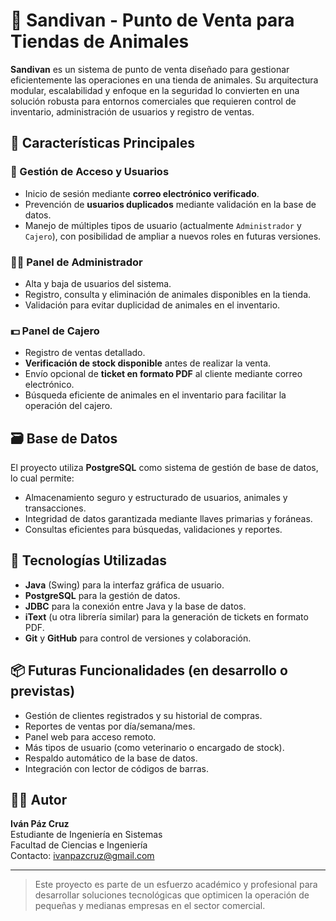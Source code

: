 # 🐾 Sandivan - Punto de Venta para Tiendas de Animales

**Sandivan** es un sistema de punto de venta diseñado para gestionar eficientemente las operaciones en una tienda de animales. Su arquitectura modular, escalabilidad y enfoque en la seguridad lo convierten en una solución robusta para entornos comerciales que requieren control de inventario, administración de usuarios y registro de ventas.

## 🧩 Características Principales

### 🔐 Gestión de Acceso y Usuarios
- Inicio de sesión mediante **correo electrónico verificado**.
- Prevención de **usuarios duplicados** mediante validación en la base de datos.
- Manejo de múltiples tipos de usuario (actualmente `Administrador` y `Cajero`), con posibilidad de ampliar a nuevos roles en futuras versiones.
  
### 🧑‍💼 Panel de Administrador
- Alta y baja de usuarios del sistema.
- Registro, consulta y eliminación de animales disponibles en la tienda.
- Validación para evitar duplicidad de animales en el inventario.

### 💵 Panel de Cajero
- Registro de ventas detallado.
- **Verificación de stock disponible** antes de realizar la venta.
- Envío opcional de **ticket en formato PDF** al cliente mediante correo electrónico.
- Búsqueda eficiente de animales en el inventario para facilitar la operación del cajero.

## 🗃️ Base de Datos

El proyecto utiliza **PostgreSQL** como sistema de gestión de base de datos, lo cual permite:

- Almacenamiento seguro y estructurado de usuarios, animales y transacciones.
- Integridad de datos garantizada mediante llaves primarias y foráneas.
- Consultas eficientes para búsquedas, validaciones y reportes.

## 🧪 Tecnologías Utilizadas

- **Java** (Swing) para la interfaz gráfica de usuario.
- **PostgreSQL** para la gestión de datos.
- **JDBC** para la conexión entre Java y la base de datos.
- **iText** (u otra librería similar) para la generación de tickets en formato PDF.
- **Git** y **GitHub** para control de versiones y colaboración.

## 📦 Futuras Funcionalidades (en desarrollo o previstas)
- Gestión de clientes registrados y su historial de compras.
- Reportes de ventas por día/semana/mes.
- Panel web para acceso remoto.
- Más tipos de usuario (como veterinario o encargado de stock).
- Respaldo automático de la base de datos.
- Integración con lector de códigos de barras.

## 👨‍💻 Autor

**Iván Páz Cruz**  
Estudiante de Ingeniería en Sistemas  
Facultad de Ciencias e Ingeniería  
Contacto: ivanpazcruz@gmail.com

---

> Este proyecto es parte de un esfuerzo académico y profesional para desarrollar soluciones tecnológicas que optimicen la operación de pequeñas y medianas empresas en el sector comercial.

